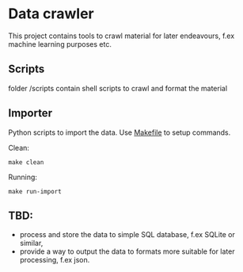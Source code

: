 # Data crawler

This project contains tools to crawl material for later endeavours, f.ex machine learning purposes etc.

## Scripts

folder /scripts contain shell scripts to crawl and format the material

## Importer

Python scripts to import the data. Use [Makefile](Makefile) to setup commands.

Clean:

```
make clean
```

Running:

```
make run-import
```



## TBD: 
- process and store the data to simple SQL database, f.ex SQLite or similar, 
- provide a way to output the data to formats more suitable for later processing, f.ex json.  

